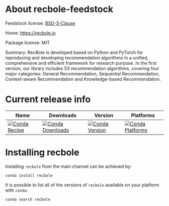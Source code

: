 About recbole-feedstock
=======================

Feedstock license: [BSD-3-Clause](LICENSE)

Home: https://recbole.io

Package license: MIT

Summary: RecBole is developed based on Python and PyTorch for reproducing and developing recommendation algorithms in a unified, comprehensive and efficient framework for research purpose. In the first version, our library includes 53 recommendation algorithms, covering four major categories: General Recommendation, Sequential Recommendation, Context-aware Recommendation and Knowledge-based Recommendation.


Current release info
====================

| Name | Downloads | Version | Platforms |
| --- | --- | --- | --- |
| [![Conda Recipe](https://img.shields.io/badge/recipe-recbole-green.svg)](https://anaconda.org/anaconda/recbole) | [![Conda Downloads](https://img.shields.io/conda/dn/anaconda/recbole.svg)](https://anaconda.org/anaconda/recbole) | [![Conda Version](https://img.shields.io/conda/vn/anaconda/recbole.svg)](https://anaconda.org/anaconda/recbole) | [![Conda Platforms](https://img.shields.io/conda/pn/anaconda/recbole.svg)](https://anaconda.org/anaconda/recbole) |

Installing recbole
==================

Installing `recbole` from the main channel can be achieved by:

```
conda install recbole
```

It is possible to list all of the versions of `recbole` available on your platform with `conda`:

```
conda search recbole
```